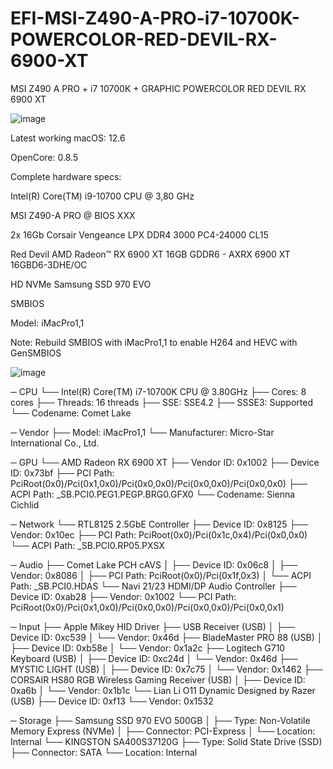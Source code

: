 # EFI-MSI-Z490-A-PRO-i7-10700K-POWERCOLOR-RED-DEVIL-RX-6900-XT


MSI Z490 A PRO + i7 10700K + GRAPHIC POWERCOLOR RED DEVIL RX 6900 XT


![image](https://user-images.githubusercontent.com/115396121/194747933-b0fef8cc-5272-4388-92e8-ba1b79b5855d.png)






Latest working macOS: 12.6

OpenCore: 0.8.5






Complete hardware specs:

Intel(R) Core(TM) i9-10700 CPU @ 3,80 GHz 

MSI Z490-A PRO @ BIOS XXX

2x 16Gb Corsair Vengeance LPX DDR4 3000 PC4-24000 CL15

Red Devil AMD Radeon™ RX 6900 XT 16GB GDDR6 - AXRX 6900 XT 16GBD6-3DHE/OC

HD NVMe Samsung SSD 970 EVO




SMBIOS

Model: iMacPro1,1


Note: Rebuild SMBIOS with iMacPro1,1 to enable H264 and HEVC with GenSMBIOS


![image](https://user-images.githubusercontent.com/115396121/194748385-fe62f415-7072-4d0d-ac6c-9978370dcde1.png)




─ CPU
  └── Intel(R) Core(TM) i7-10700K CPU @ 3.80GHz
      ├── Cores: 8 cores
      ├── Threads: 16 threads
      ├── SSE: SSE4.2
      ├── SSSE3: Supported
      └── Codename: Comet Lake

─ Vendor
  ├── Model: iMacPro1,1
  └── Manufacturer: Micro-Star International Co., Ltd.

─ GPU
  └── AMD Radeon RX 6900 XT
      ├── Vendor ID: 0x1002
      ├── Device ID: 0x73bf
      ├── PCI Path: PciRoot(0x0)/Pci(0x1,0x0)/Pci(0x0,0x0)/Pci(0x0,0x0)/Pci(0x0,0x0)
      ├── ACPI Path: \_SB.PCI0.PEG1.PEGP.BRG0.GFX0
      └── Codename: Sienna Cichlid

─ Network
  └── RTL8125 2.5GbE Controller
      ├── Device ID: 0x8125
      ├── Vendor: 0x10ec
      ├── PCI Path: PciRoot(0x0)/Pci(0x1c,0x4)/Pci(0x0,0x0)
      └── ACPI Path: \_SB.PCI0.RP05.PXSX

─ Audio
  ├── Comet Lake PCH cAVS
  │   ├── Device ID: 0x06c8
  │   ├── Vendor: 0x8086
  │   ├── PCI Path: PciRoot(0x0)/Pci(0x1f,0x3)
  │   └── ACPI Path: \_SB.PCI0.HDAS
  └── Navi 21/23 HDMI/DP Audio Controller
      ├── Device ID: 0xab28
      ├── Vendor: 0x1002
      └── PCI Path: PciRoot(0x0)/Pci(0x1,0x0)/Pci(0x0,0x0)/Pci(0x0,0x0)/Pci(0x0,0x1)

─ Input
  ├── Apple Mikey HID Driver
  ├── USB Receiver (USB)
  │   ├── Device ID: 0xc539
  │   └── Vendor: 0x46d
  ├── BladeMaster PRO 88 (USB)
  │   ├── Device ID: 0xb58e
  │   └── Vendor: 0x1a2c
  ├── Logitech G710 Keyboard (USB)
  │   ├── Device ID: 0xc24d
  │   └── Vendor: 0x46d
  ├── MYSTIC LIGHT  (USB)
  │   ├── Device ID: 0x7c75
  │   └── Vendor: 0x1462
  ├── CORSAIR HS80 RGB Wireless Gaming Receiver (USB)
  │   ├── Device ID: 0xa6b
  │   └── Vendor: 0x1b1c
  └── Lian Li O11 Dynamic Designed by Razer (USB)
      ├── Device ID: 0xf13
      └── Vendor: 0x1532

─ Storage
  ├── Samsung SSD 970 EVO 500GB
  │   ├── Type: Non-Volatile Memory Express (NVMe)
  │   ├── Connector: PCI-Express
  │   └── Location: Internal
  └── KINGSTON SA400S37120G
      ├── Type: Solid State Drive (SSD)
      ├── Connector: SATA
      └── Location: Internal

